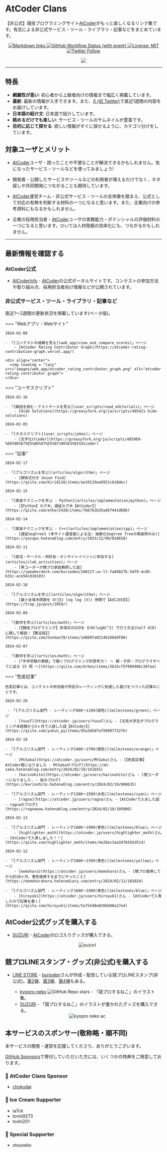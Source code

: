# AtCoder Clans

【非公式】競技プログラミングサイト[AtCoder](https://atcoder.jp/)がもっと楽しくなるリンク集です。有志による非公式サービス・ツール・ライブラリ・記事などをまとめています。

<p align="center">
    <a href="https://github.com/KATO-Hiro/AtCoderClans/actions/workflows/link_checker.yml" target="_blank">
        <img src="https://img.shields.io/github/actions/workflow/status/KATO-Hiro/AtCoderClans/link_checker.yml?branch=master&label=Links&style=plastic" alt="Markdown links">
    </a>
    <a href="https://github.com/KATO-Hiro/AtCoderClans/actions/workflows/deploy.yml" target="_blank">
        <img src="https://img.shields.io/github/actions/workflow/status/KATO-Hiro/AtCoderClans/deploy.yml?branch=master&event=push&label=Deployment&style=plastic" alt="GitHub Workflow Status (with event)">
    </a>
    <a href="https://github.com/KATO-Hiro/AtCoderClans/blob/master/LICENSE">
        <img src="https://img.shields.io/badge/license-MIT-brightgreen.svg?style=plastic" alt="License: MIT" />
    </a>
    <a href="https://twitter.com/atcoderclans">
        <img src="https://img.shields.io/twitter/follow/AtCoderClans?style=social" alt="Twitter Follow" />
    </a>
</p>
<p align="center">
  <a href="https://github.com/sponsors/KATO-Hiro">
    <img src="https://img.shields.io/static/v1?label=Sponsor&message=%E2%9D%A4&logo=GitHub&color=ff69b4"/>
  </a>
</p>

---

## 特長

* **網羅性が高い**: 初心者から上級者向けの情報まで幅広く掲載しています。
* **最新**: 最新の情報が入手できます。また、[X (旧 Twitter)](https://twitter.com/atcoderclans)で直近1週間の内容をお届けしています。
* **日本語の紹介文**: 日本語で紹介しています。
* **眺めるだけでも楽しい**: サービス・ツールのサムネイルが豊富です。
* **目的に応じて探せる**: 欲しい情報がすぐに探せるように、カテゴリ分けをしています。

## 対象ユーザとメリット

- [AtCoder](https://atcoder.jp/)ユーザ - 困ったことや不便なことが解決できるかもしれません。気になったサービス・ツールなどを使ってみましょう!

- 開発者 - 公開したサービスやツールなどの利用者が増えるだけでなく、ネタ探しや共同開発につながることも期待しています。

- [AtCoder](https://atcoder.jp/)運営チーム - 非公式サービス・ツールの全体像を踏まえ、公式として対応の有無を判断する材料の一つになると思います。また、企業向けの参考資料にもなるかもしれません。

- 企業の採用担当者 - [AtCoder](https://atcoder.jp/)ユーザの実務能力・ポテンシャルの評価材料の一つになると思います。ひいては人材発掘の効率化にも、つながるかもしれません。

---

## 最新情報を確認する

### AtCoder公式

<!-- markdown-link-check-disable -->

- [AtCoderInfo](https://info.atcoder.jp/) - [AtCoder](https://atcoder.jp/)の公式ポータルサイトです。コンテストの参加方法や取り組み方、採用担当者向け情報などが公開されています。

<!-- markdown-link-check-enable -->

### 非公式サービス・ツール・ライブラリ・記事など

直近1〜2週間の更新状況を掲載しています(ベータ版)。

=== "Webアプリ・Webサイト"

    2024-02-08

    - 「[コンテストの成績を見る](web_app/view_and_compare_scores)」ページ
        - [AtCoder Rating Contributor Graph](https://atcoder-rating-contribution-graph.vercel.app/)

    <div align="center">
      <img loading = "lazy" src="images/web_app/atcoder_rating_contributor_graph.png" alt="atcoder rating contributor graph">
    </div>

=== "ユーザスクリプト"

    2024-02-16

    - 「[解説を読む・テストケースを見る](user_scripts/read_editorials)」ページ
        - [Hide Solutions](https://greasyfork.org/ja/scripts/485421-hide-solutions)

    2024-02-05

    - 「[ネタスクリプト](user_scripts/jokes)」ページ
        - [文字化けcoder](https://greasyfork.org/ja/scripts/485969-%E6%96%87%E5%AD%97%E5%8C%96%E3%81%91coder)

=== "記事"

    2024-02-17

    - 「[アルゴリズムを学ぶ](articles/algorithm)」ページ
        - [関係式付き Union Find](https://qiita.com/Kiri8128/items/ae19133ee6921cb18dec)

    2024-02-15

    - 「[実装テクニックを学ぶ - Python](articles/implementation/python)」ページ
        - [【Python】セグ木、遅延セグ木【AtCoder】](https://qiita.com/ether2420/items/7b67b2b35ad5f441d686)

    2024-02-14

    - 「[実装テクニックを学ぶ - C++](articles/implementation/cpp)」ページ
        - [遅延Segtree3 (本サイト運営者による注: 抽象化Segtree Treeの実装例のみ)](https://yosupo.hatenablog.com/entry/2023/12/09/010658)

    2024-02-11

    - 「[部活・サークル・同好会・オンサイトイベントに参加する](articles/club_activities)」ページ
        - [茶コーダーが競プロ家庭教師した話](https://speakerdeck.com/burioden/240117-uv-lt-fa84027b-5df9-4c05-b31c-ace56c010103)

    2024-02-10

    - 「[アルゴリズムを学ぶ](articles/algorithm)」ページ
        - [最小全域木問題を O(|E| log log |V|) 時間で【AdC2日目】](https://trap.jp/post/2059/)

    2024-02-09

    - 「[数学を学ぶ](articles/math)」ページ
        - [【競技プログラミング】多項式のGCDを O(N(logN)^2) で行う方法(half GCD) に関して解説！【暫定版】](https://qiita.com/hotman78/items/14809fa0214b168ddf80)

    2024-02-07

    - 「[数学を学ぶ](articles/math)」ページ
        - [「中学受験の算数」で磨くプログラミング的思考力！ 〜 親・子供・プログラマすべてに送る 25 問 〜](https://qiita.com/drken/items/3b15cf5f089488c38faa)

=== "色変記事"

    色変記事とは、コンテストの参加者が所定のレーティングに到達した喜びをつづった記事のことです。

    2024-02-20

     - 「[アルゴリズム部門 - レーティング800〜1199(緑色)](milestones/green)」ページ
        - [YuuuT](https://atcoder.jp/users/YuuuT)さん - [文系大学生がプログラミング未経験から5ヶ月で入緑した話【AtCoder】](https://qiita.com/yukun_py/items/d5a3d5d7ef50987f22fb)

    2024-02-19

    - 「[アルゴリズム部門 - レーティング2400〜2799(橙色)](milestones/orange)」ページ
        - [MtSaka](https://atcoder.jp/users/MtSaka)さん - [【色変記事】AtCoder橙になりました - MtSakaのブログ](https://mt-saka.hatenablog.com/entry/2024/02/19/161655)
        - [karinohito](https://atcoder.jp/users/karinohito)さん - [橙コーダーになりました. - 仮のブログ](https://karinohito.hatenablog.com/entry/2024/02/19/080635)

    - 「[アルゴリズム部門 - レーティング1200〜1599(水色)](milestones/cyan)」ページ
        - [ragna](https://atcoder.jp/users/ragna)さん - [AtCoderで入水した話 - ragnaのブログ](https://ragnawow.hatenablog.com/entry/2024/02/19/105006)

    2024-02-13

    - 「[アルゴリズム部門 - レーティング1600〜1999(青色)](milestones/blue)」ページ
        - [highlighter_math](https://atcoder.jp/users/highlighter_math)さん - [AtCoderで入青しました！！](https://qiita.com/highlighter_math/items/4e28ac3aa3d7b592d514)

    2024-02-12

    - 「[アルゴリズム部門 - レーティング2000〜2399(黄色)](milestones/yellow)」ページ
        - [momohara](https://atcoder.jp/users/momohara)さん - [競プロ復帰してから約10ヶ月、黄色復帰するまでにやったこと](https://momoharahara.hatenadiary.com/entry/2024/02/11/181024)

    - 「[アルゴリズム部門 - レーティング1600〜1999(青色)](milestones/blue)」ページ
        - [hiroyuk1](https://atcoder.jp/users/hiroyuk1)さん - [AtCoderで入青したので記事を書く](https://qiita.com/hiroyuk1/items/5a75448e826bb08a17e4)

## AtCoder公式グッズを購入する

- [SUZURI](https://suzuri.jp/AtCoder) - [AtCoder](https://atcoder.jp/)のロゴ入りグッズが購入できる。

    <div align="center">
        <img loading = "lazy" src="images/web_app/suzuri.png" alt="suzuri">
    </div>

## 競プロLINEスタンプ・グッズ(非公式)を購入する

- [LINE STORE](https://store.line.me/stickershop/product/22113834/en) - [burioden](https://atcoder.jp/users/burioden)さんが作成・配信している競プロLINEスタンプ(非公式)。[第2弾](https://store.line.me/stickershop/product/22810021/en)、[第3弾](https://store.line.me/stickershop/product/22851268/en)、[第4弾](https://store.line.me/stickershop/product/25256215/en)もある。
    - [kyopro-neko](https://github.com/burioden/kyopro-neko) ![GitHub Repo stars](https://img.shields.io/github/stars/burioden/kyopro-neko?style=plastic) - 「競プロするねこ」のイラスト集。
    - [SUZURI](https://suzuri.jp/burioden) - 「競プロするねこ」のイラストが書かれたグッズを購入できる。

    <div align="center">
        <img loading = "lazy" src="images/unofficial_goods/kyopro_neko_ac.jpg" alt="kyopro neko ac" />
    </div>

## 本サービスのスポンサー(敬称略・順不同)

本サービスの開発・運営を応援してくださり、ありがとうございます。

[GitHub Sponsors](https://github.com/sponsors/KATO-Hiro)で寄付していただいた方には、いくつかの特典をご用意しております。

### 💚 AtCoder Clans Sponsor

- [chokudai](https://github.com/chokudai)

### 🍨 Ice Cream Supporter

- ia7ck
- tomii9273
- toshi201

### 🙂 Special Supporter

- otsuneko
